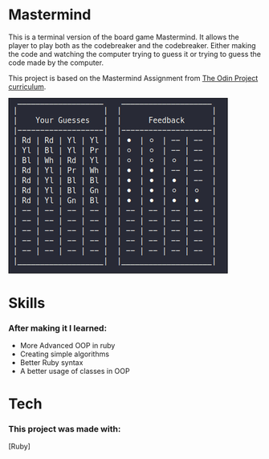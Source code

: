 # Mastermind
This is a terminal version of the board game Mastermind.
It allows the player to play both as the codebreaker and the codebreaker.
Either making the code and watching the computer trying to guess it or trying to guess the code made by the computer.

This project is based on the Mastermind Assignment from [The Odin Project curriculum](https://www.theodinproject.com/).

![Screenshot](screenshots/Mastermind_Screenshot.png)

# Skills
### After making it I learned:
- More Advanced OOP in ruby
- Creating simple algorithms
- Better Ruby syntax
- A better usage of classes in OOP

# Tech
### This project was made with:
[Ruby]
